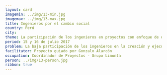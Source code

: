 ```yaml
---
layout: card
imagemin: ../img/13-min.jpg
imagemax: ../img/13-max.jpg
title: Ingenieros por el cambio social
country: Perú
city:
theme: La participación de los ingenieros en proyectos con enfoque de desarrollo humano
period: 15 y 16 de julio 2017
problem: La baja participación de los ingenieros en la creación y ejecución de proyectos con enfoque de desarrollo humano en el Perú genera pocos proyectos pensados en satisfacer las necesidades de las personas, ampliando la brecha de la desigualdad
facilitator: Proyecto guiado por Gonzalo Alarcón
occupation: Coordinador de Proyectos - Grupo Limonta
person: ../img/13-person.jpg
ribbon: true
---
```

